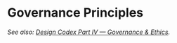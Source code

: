 # Governance Principles

*See also: [Design Codex Part IV — Governance & Ethics](codex/governance-ethics.md).*
